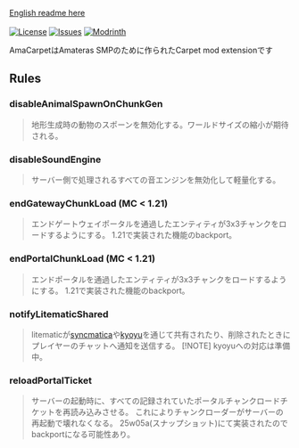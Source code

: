 [English readme here](https://github.com/pugur523/ama-carpet/blob/main/README.md)<br><br>
[![License](https://img.shields.io/github/license/pugur523/ama-carpet.svg)](https://opensource.org/licenses/MIT)
[![Issues](https://img.shields.io/github/issues/pugur523/ama-carpet.svg)](https://github.com/pugur523/ama-carpet/issues)
[![Modrinth](https://img.shields.io/modrinth/dt/amacarpet?label=Modrinth%20Downloads)](https://modrinth.com/mod/amacarpet)

AmaCarpetはAmateras SMPのために作られたCarpet mod extensionです

## Rules


### disableAnimalSpawnOnChunkGen

> 地形生成時の動物のスポーンを無効化する。ワールドサイズの縮小が期待される。


### disableSoundEngine

> サーバー側で処理されるすべての音エンジンを無効化して軽量化する。


### endGatewayChunkLoad (MC < 1.21)

> エンドゲートウェイポータルを通過したエンティティが3x3チャンクをロードするようにする。
> 1.21で実装された機能のbackport。


### endPortalChunkLoad (MC < 1.21)

> エンドポータルを通過したエンティティが3x3チャンクをロードするようにする。
> 1.21で実装された機能のbackport。


### notifyLitematicShared

> litematicが[syncmatica](https://modrinth.com/mod/syncmatica)や[kyoyu](https://modrinth.com/mod/kyoyu)を通じて共有されたり、削除されたときにプレイヤーのチャットへ通知を送信する。
> [!NOTE] kyoyuへの対応は準備中。


### reloadPortalTicket

> サーバーの起動時に、すべての記録されていたポータルチャンクロードチケットを再読み込みさせる。
> これによりチャンクローダーがサーバーの再起動で壊れなくなる。
> 25w05a(スナップショット)にて実装されたのでbackportになる可能性あり。